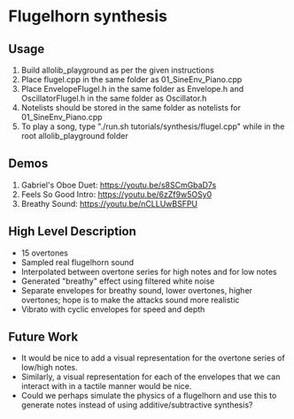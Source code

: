 # Flugelhorn synthesis

## Usage
  1. Build allolib_playground as per the given instructions
  2. Place flugel.cpp in the same folder as 01_SineEnv_Piano.cpp
  3. Place EnvelopeFlugel.h in the same folder as Envelope.h and OscillatorFlugel.h in the same folder as Oscillator.h
  4. Notelists should be stored in the same folder as notelists for 01_SineEnv_Piano.cpp
  5. To play a song, type "./run.sh tutorials/synthesis/flugel.cpp" while in the root allolib_playground folder

## Demos
  1. Gabriel's Oboe Duet: https://youtu.be/s8SCmGbaD7s
  2. Feels So Good Intro: https://youtu.be/6zZf9w5OSy0
  3. Breathy Sound: https://youtu.be/nCLLUwBSFPU

## High Level Description
  - 15 overtones
  - Sampled real flugelhorn sound
  - Interpolated between overtone series for high notes and for low notes
  - Generated "breathy" effect using filtered white noise
  - Separate envelopes for breathy sound, lower overtones, higher overtones; hope is to make the attacks sound more realistic
  - Vibrato with cyclic envelopes for speed and depth

## Future Work
  - It would be nice to add a visual representation for the overtone series of low/high notes.
  - Similarly, a visual representation for each of the envelopes that we can interact with in a tactile manner would be nice.
  - Could we perhaps simulate the physics of a flugelhorn and use this to generate notes instead of using additive/subtractive synthesis?
